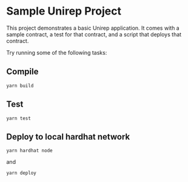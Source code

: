 # Sample Unirep Project

This project demonstrates a basic Unirep application. It comes with a sample contract, a test for that contract, and a script that deploys that contract.

Try running some of the following tasks:

## Compile

```shell
yarn build
```

## Test

```shell
yarn test
```

## Deploy to local hardhat network

```shell
yarn hardhat node
```

and

```shell
yarn deploy
```
